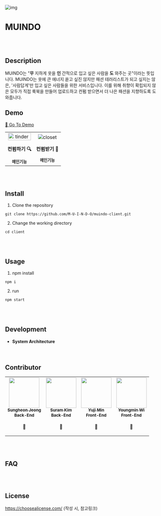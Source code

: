 
![img](https://cdn.discordapp.com/attachments/841879813371592717/858759305489285120/4.jpg)

# MUINDO

<!-- [(Back to top)](#title-contents) -->

<!-- 1. Describe your project in brief (필수) -->

<br />
<br />


## Description

 MUINDO는 "**무** 지하게 옷을 **인** 간적으로 입고 싶은 사람을 **도** 와주는 곳"이라는 뜻입니다. 
 MUINDO는 옷에 큰 에너지 쏟고 싶진 않지만 패션 테러리스트가 되고 싶지는 않은, '사람답게'만 입고 싶은 사람들을 위한 서비스입니다. 
 이를 위해 취향이 확립되지 않은 모두가 직접 룩북을 만들어 업로드하고 컨펌 받으면서 더 나은 패션을 지향하도록 도와줍니다.


## Demo

<!-- [(Back to top)](#Demo-contents) -->

<!-- 2. Add a demo for your project(**URL/video/gif/screenshots** ) (필수) -->

[🚀 Go To Demo](https://muindo.azurewebsites.net/)

<table>
  <tr>
    <td align="center"><img width='98%' src="https://user-images.githubusercontent.com/50790145/123632006-6185ab00-d852-11eb-93d7-f753d2cea6c5.gif" alt="tinder" /><p><b>컨펌하기 🔍</b></p><sub><b>메인기능</b></sub></td>
     <td align="center"> <img src="https://ifh.cc/g/dZmcND.gif" alt="closet" /><p><b>컨펌받기 👗</b></p><sub><b>메인기능</b></sub></td>
  </tr>
</table>


<br />
<br />



## Install

<!-- 3. write a instructions to installation (필수) -->
<!-- [(Back to top)](#installation-contents) -->

1. Clone the repository

```
git clone https://github.com/M-U-I-N-D-O/muindo-client.git
```

2. Change the working directory

```
cd client
```

<br />
<br />


## Usage

<!-- 4. This is used to give the user info on how to use the project after installation. This could be added in the Installation section also. (필수) -->

<!-- [(Back to top)](#usage-contents) -->

1.  npm install

```
npm i
```

2.  run

```
npm start
```

<br />
<br />


## Development

<!-- (4.5). 필수 맞죠 ?? 시스템 구성도 같은 것 (필수) -->
<!-- [(Back to top)](#Development-contents) -->

+ <h4><b>System Architecture</b></h4>

<img src="https://media.discordapp.net/attachments/841879813371592717/858779849916547072/muindo_.png" alt style="zoom:80%;" />





<!-- This is the place where you give instructions to developers on how to modify the code.
You could give **instructions in depth** of **how the code works** and how everything is put together. -->

<!-- ** 코드 작동 방식 **과 모든 요소가 결합되는 방식에 대한 ** 심층적 인 지침 **을 제공 할 수 있습니다 -->

<!-- You could also give specific instructions to how they can setup their development environment. -->

<!-- 또한 개발 환경을 설정하는 방법에 대한 구체적인 지침을 제공 할 수도 있습니다. -->

<!-- Ideally, you should keep the README simple. If you need to add more complex explanations, use a wiki. Check out [this wiki](https://github.com/navendu-pottekkat/nsfw-filter/wiki) for inspiration. -->

<!-- 이상적으로는 README를 간단하게 유지해야합니다. 더 복잡한 설명을 추가해야하는 경우 위키를 사용하십시오. -->


<br />
<br />

## Contributor

<!-- 5. 공동 작업자 / 팀 구성원 (깃헙 프로필 테이블 형식 좋을 듯) (필수) -->

<!-- [(Back to top)](#Contributor-contents) -->

<table>
  <tr>
    <td align="center"><a href="https://github.com/Heon4856"><img src="https://avatars.githubusercontent.com/u/13060192?v=4?s=100" width="100px;" alt=""/><br /><sub><b>Sungheon Jeong
</b></sub></a><br /><sub><b>Back-End</b></sub><br /><sub><h3>🦥</h3></sub></td>
     <td align="center"><a href="https://github.com/su-ram"><img src="https://avatars.githubusercontent.com/u/20367043?v=4?s=100" width="100px;" alt=""/><br /><sub><b>Suram Kim</b></sub></a><br /><sub><b>Back-End</b></sub><br /><sub><h3>🦌</h3></sub></td>
    <td align="center"><a href="https://github.com/nvrtmd"><img src="https://avatars.githubusercontent.com/u/67324487?v=4?s=100" width="100px;" alt=""/><br /><sub><b>Yuji Min</b></sub></a><br /><sub><b>Front-End</b></sub><br /><sub><h3>🐥</h3></sub></td>
      <td align="center"><a href="https://github.com/youngminss"><img src="https://avatars.githubusercontent.com/u/50790145?v=4?s=100" width="100px;" alt=""/><br /><sub><b>Youngmin Wi</b></sub></a><br /><sub><b>Front-End</b></sub><br /><sub><h3>🦍</h3></sub></td>
  </tr>
</table>


<br />
<br />


## FAQ

<!-- 6. 개인적으로는 (필수), 사전에 골치아플만한 질문 제한 용도 -->

<!-- [(Back to top)](#FAQ-contents) -->


<br />
<br />



## License

<!-- 7. 라이선스 (간지..해보고 싶음 MIT..) (반필수 ?)  -->
<!-- [(Back to top)](#License-contents) -->

https://choosealicense.com/ (작성 시, 참고링크)





